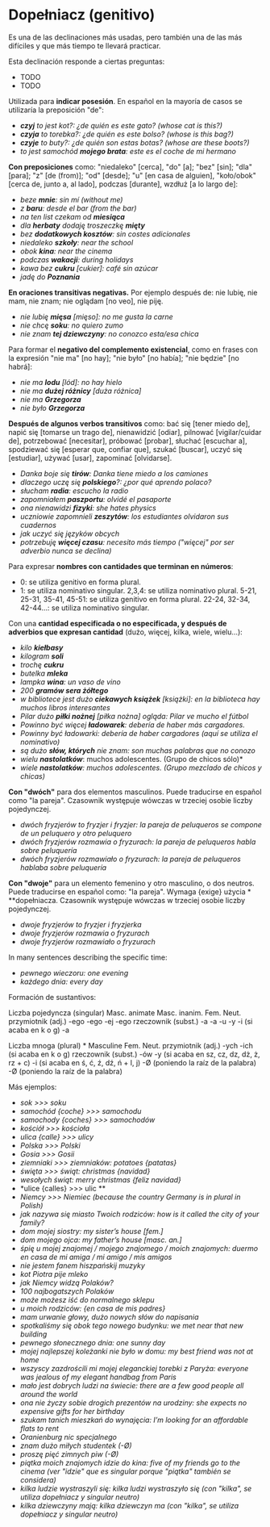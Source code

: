 Dopełniacz (genitivo)
=====================

Es una de las declinaciones más usadas, pero también una de las más difíciles y
que más tiempo te llevará practicar.

Esta declinación responde a ciertas preguntas:

* TODO
* TODO

Utilizada para **indicar posesión**. En español en la mayoría de casos se
utilizaría la preposición "de":

* ***czyj** to jest kot?: ¿de quién es este gato? (whose cat is this?)*
* ***czyja** to torebka?: ¿de quién es este bolso? (whose is this bag?)*
* ***czyje** to buty?: ¿de quién son estas botas? (whose are these boots?)*
* *to jest samochód **mojego brata**: este es el coche de mi hermano*

**Con preposiciones** como: "niedaleko" [cerca], "do" [a]; "bez" [sin];
"dla" [para]; "z" [de (from)]; "od" [desde]; "u" [en casa de alguien],
"koło/obok" [cerca de, junto a, al lado], podczas [durante], wzdłuż [a lo largo
de]:

* *beze **mnie**: sin mí (without me)*
* *z **baru**: desde el bar (from the bar)*
* *na ten list czekam od **miesiąca***
* *dla **herbaty** dodaję troszeczkę **mięty***
* *bez **dodatkowych kosztów**: sin costes adicionales*
* *niedaleko **szkoły**: near the school*
* *obok **kina**: near the cinema*
* *podczas **wakacji**: during holidays*
* *kawa bez **cukru** [cukier]: café sin azúcar*
* *jadę do **Poznania***

**En oraciones transitivas negativas.** Por ejemplo después de: nie lubię, nie
mam, nie znam; nie oglądam [no veo], nie piję.

* *nie lubię **mięsa** [mięso]: no me gusta la carne*
* *nie chcę **soku**: no quiero zumo*
* *nie znam **tej dziewczyny**: no conozco esta/esa chica*

Para formar el **negativo del complemento existencial**, como en frases con la
expresión "nie ma" [no hay]; "nie było" [no había]; "nie będzie" [no habrá]:

* *nie ma **lodu** [lód]: no hay hielo*
* *nie ma **dużej różnicy** [duża różnica]*
* *nie ma **Grzegorza***
* *nie było **Grzegorza***

**Después de algunos verbos transitivos** como: bać się [tener miedo de], napić
się [tomarse un trago de], nienawidzić [odiar], pilnować [vigilar/cuidar de],
potrzebować [necesitar], próbować [probar], słuchać [escuchar a], spodziewać
się [esperar que, confiar que], szukać [buscar], uczyć się [estudiar], używać
[usar], zapominać [olvidarse].

* *Danka boje się **tirów**: Danka tiene miedo a los camiones*
* *dlaczego uczę się **polskiego**?: ¿por qué aprendo polaco?*
* *słucham **radia**: escucho la radio*
* *zapomniałem **paszportu**: olvidé el pasaporte*
* *ona nienawidzi **fizyki**: she hates physics*
* *uczniowie zapomnieli **zeszytów**: los estudiantes olvidaron sus cuadernos*
* *jak uczyć się języków obcych*
* *potrzebuję **więcej czasu**: necesito más tiempo ("więcej" por ser adverbio
  nunca se declina)*

Para expresar **nombres con cantidades que terminan en números**:

* 0: se utiliza genitivo en forma plural.
* 1: se utiliza nominativo singular.
2,3,4: se utiliza nominativo plural.
5-21, 25-31, 35-41, 45-51: se utiliza genitivo en forma plural.
22-24, 32-34, 42-44…: se utiliza nominativo singular.

Con una **cantidad especificada o no especificada, y después de adverbios que
expresan cantidad** (dużo, więcej, kilka, wiele, wielu...):

* *kilo **kiełbasy***
* *kilogram **soli***
* *trochę **cukru***
* *butelka **mleka***
* *lampka **wina**: un vaso de vino*
* *200 **gramów sera żółtego***
* *w bibliotece jest dużo **ciekawych książek** [książki]: en la biblioteca hay
  muchos libros interesantes*
* *Pilar dużo **piłki nożnej** [piłka nożna] ogląda: Pilar ve mucho el fútbol*
* *Powinno być więcej **ładowarek**: debería de haber más cargadores.*
* *Powinny być ładowarki: debería de haber cargadores (aquí se utiliza
  el nominativo)*
* *są dużo **słów, których** nie znam: son muchas palabras que no conozo*
* *wielu **nastolatków***: muchos adolescentes. (Grupo de chicos sólo)*
* *wiele **nastolatków**: muchos adolescentes. (Grupo mezclado de chicos y chicas)*

**Con "dwóch"** para dos elementos masculinos. Puede traducirse en español como
"la pareja". Czasownik występuje wówczas w trzeciej osobie liczby pojedynczej.

* *dwóch fryzjerów to fryzjer i fryzjer: la pareja de peluqueros se compone de
  un peluquero y otro peluquero*
* *dwóch fryzjerów rozmawia o fryzurach: la pareja de peluqueros habla sobre
  peluquería*
* *dwóch fryzjerów rozmawiało o fryzurach: la pareja de peluqueros hablaba
  sobre peluquería*

**Con "dwoje"** para un elemento femenino y otro masculino, o dos neutros.
Puede traducirse en español como: "la pareja". Wymaga {exige} użycia * **dopełniacza. Czasownik występuje wówczas w trzeciej osobie liczby pojedynczej.

* *dwoje fryzjerów to fryzjer i fryzjerka*
* *dwoje fryzjerów rozmawia o fryzurach*
* *dwoje fryzjerów rozmawiało o fryzurach*

In many sentences describing the specific time:

* *pewnego wieczoru: one evening*
* *każdego dnia: every day*


Formación de sustantivos:

Liczba pojedyncza (singular)
Masc. animate
Masc. inanim.
Fem.
Neut.
przymiotnik (adj.)
-ego
-ego
-ej
-ego
rzeczownik (subst.)
-a
-a
-u
-y
-i (si acaba en k o g)
-a




Liczba mnoga (plural) *
Masculine
Fem.
Neut.
przymiotnik (adj.)
-ych
-ich (si acaba en k o g)
rzeczownik (subst.)
-ów
-y (si acaba en sz, cz, dz, dż, ż, rz + c)
-i (si acaba en ś, ć, ź, dź, ń + l, j)
-Ø (poniendo la raíz de la palabra)
-Ø (poniendo la raíz de la palabra)

Más ejemplos:
* *sok >>> soku*
* *samochód {coche} >>> samochodu*
* *samochody {coches} >>> samochodów*
* *kościół >>> kościoła*
* *ulica {calle} >>> ulicy*
* *Polska >>> Polski*
* *Gosia >>> Gosii*
* *ziemniaki >>> ziemniaków: potatoes {patatas}*
* *święta >>> świąt: christmas {navidad}*
* *wesołych świąt: merry christmas {feliz navidad}*
* *ulice {calles} >>> ulic **
* *Niemcy >>> Niemiec (because the country Germany is in plural in Polish)*
* *jak nazywa się miasto Twoich rodziców: how is it called the city of your family?*
* *dom mojej siostry: my sister’s house [fem.]*
* *dom mojego ojca: my father’s house [masc. an.]*
* *śpię u mojej znajomej / mojego znajomego / moich znajomych: duermo en casa de mi amiga / mi amigo / mis amigos*
* *nie jestem fanem hiszpańskij muzyky*
* *kot Piotra pije mleko*
* *jak Niemcy widzą Polaków?*
* *100 najbogatszych Polaków*
* *może możesz iść do normalnego sklepu*
* *u moich rodziców: {en casa de mis padres}*
* *mam urwanie głowy, dużo nowych słów do napisania*
* *spotkaliśmy się obok tego nowego budynku: we met near that new building*
* *pewnego słonecznego dnia: one sunny day*
* *mojej najlepszej koleżanki nie było w domu: my best friend was not at home*
* *wszyscy zazdrościli mi mojej eleganckiej torebki z Paryża: everyone was jealous of my elegant handbag from Paris*
* *mało jest dobrych ludzi na świecie: there are a few good people all around the world*
* *ona nie życzy sobie drogich prezentów na urodziny: she expects no expensive gifts for her birthday*
* *szukam tanich mieszkań do wynajęcia: I’m looking for an affordable flats to rent*
* *Oranienburg nic specjalnego*
* *znam dużo miłych studentek (-Ø)*
* *proszę pięć zimnych piw (-Ø)*
* *piątka moich znajomych idzie do kina: five of my friends go to the cinema (ver "idzie" que es singular porque "piątka" también se considera)*
* *kilka ludzie wystraszyli się: kilka ludzi wystraszyło się (con "kilka", se utiliza dopełniacz y singular neutro)*
* *kilka dziewczyny mają: kilka dziewczyn ma (con "kilka", se utiliza dopełniacz y singular neutro)*

[comment]: <> (http://www.skwierzyna.net/polishgrammar.pdf)
[comment]: <> (https://sayit-inpolish.tumblr.com/post/112782901288/how-complicated-polish-can-be)
